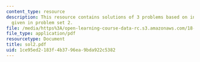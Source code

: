 ```yaml
---
content_type: resource
description: This resource contains solutions of 3 problems based on integral equations
  given in problem set 2.
file: /media/https%3A/open-learning-course-data-rc.s3.amazonaws.com/18-307-integral-equations-spring-2006/1ce95ed2183f4b3796ea9bda922c5382_sol2.pdf
file_type: application/pdf
resourcetype: Document
title: sol2.pdf
uid: 1ce95ed2-183f-4b37-96ea-9bda922c5382
---
```

